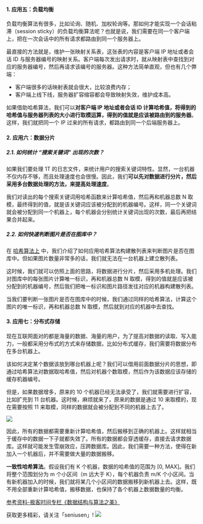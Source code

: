 #### 1. 应用五：负载均衡

负载均衡算法有很多，比如论询、随机、加权轮询等。那如何才能实现一个会话粘滞（session sticky）的负载均衡算法呢？也就是说，我们需要在同一个客户端上，把在一次会话中的所有请求都路由到同一个服务器上。

最直接的方法就是，维护一张映射关系表，这张表的内容是客户端 IP 地址或者会话 ID 与服务器编号的映射关系。客户端每次发出请求时，就从映射表中查找到对应的服务器编号，然后再请求该编号的服务器。这种方法简单直观，但也有几个弊端：

- 客户端很多的话映射表就会很大，比较浪费内存；
- 客户端上线下线，服务器扩容缩容都会导致映射失效，维护成本高。

如果借助哈希算法，我们可以**对客户端 IP 地址或者会话 ID 计算哈希值，将得到的哈希值与服务器列表的大小进行取模运算，得到的值就是应该被路由到的服务器**。这样，我们就把同一个 IP 过来的所有请求，都路由到同一个后端服务器上。


#### 2. 应用六：数据分片

##### 2.1. 如何统计 “搜索关键词” 出现的次数？

如果我们要处理 1T 的日志文件，来统计用户的搜索关键词特性。显然，一台机器不仅内存不够，而且处理速度也会很慢。因此，我们**可以先对数据进行分片，然后采用多台数据处理的方法，来提高处理速度**。

我们对读出的每个搜索关键词用哈希函数来计算哈希值，然后再和机器总数 N 取模，最终得到的值，就是该关键词应该被分配到的机器编号。这样，同一个关键词就会被分配到同一个机器上，每个机器会分别统计关键词出现的次数，最后再把结果合并起来。

##### 2.2. 如何快速判断图片是否在图库中？

在 [哈希算法上](https://blog.csdn.net/seniusen/article/details/83902338) 中，我们介绍了如何应用哈希算法构建散列表来判断图片是否在图库中。但如果图片数量非常多的话，我们就无法在一台机器上建立散列表。

这时候，我们就可以仿照上面的思路，将数据进行分片，然后采用多机处理。我们对图库中的每张图片计算唯一标识，再和机器总数 N 取模，得到的值就是应该被分配到的机器编号，然后我们把唯一标识和图片路径发往对应的机器构建散列表。

当我们要判断一张图片是否在图库中的时候，我们通过同样的哈希算法，计算这个图片的唯一标识，再和机器总数 N 取模，然后就到对应的机器中去查找。


#### 3. 应用七：分布式存储

现在互联网面对的都是海量的数据、海量的用户，为了提高对数据的读取、写入能力，一般都采用分布式的方式来存储数据，比如分布式缓存，我们需要将数据分布在多台机器上。

该如何决定某个数据该放到哪台机器上呢？我们可以借用前面数据分片的思想，即通过哈希算法对数据取哈希值，然后对机器个数取模，然后作为该数据应该存储的缓存机器编号。

但是，如果数据增多，原来的 10 个机器已经无法承受了，我们就需要进行扩容，比如扩充到 11 台机器。这时候，麻烦就来了，原来的数据是通过 10 来取模的，现在需要按照 11 来取模，同样的数据就会被分配到不同的机器上去了。

![](https://upload-images.jianshu.io/upload_images/11895466-0eda32f455681443.jpg?imageMogr2/auto-orient/strip%7CimageView2/2/w/1240)

因此，所有的数据都需要重新计算哈希值，然后搬移到正确的机器上。这样就相当于缓存中的数据一下子就都失效了。所有的数据都会穿透缓存，直接去请求数据库。这样就可能发生雪崩效应，压跨数据库。因此，我们需要一种方法，使得在新加入一个机器后，并不需要做大量的数据搬移。

**一致性哈希算法**。假设我们有 K 个机器，数据的哈希值的范围为 [0, MAX]。我们将整个范围划分为 m 个小区间（m 远大于 K），每个机器负责 m/K 个小区间。当有新机器加入的时候，我们就将某几个小区间的数据搬移到新机器上去。这样，既不用全部重新计算哈希值，搬移数据，也保持了各个机器上数据数量的均衡。


[参考资料-极客时间专栏《数据结构与算法之美》](https://time.geekbang.org/column/126)

获取更多精彩，请关注「seniusen」! 
![](https://upload-images.jianshu.io/upload_images/11895466-ee82f7655f20bfeb.jpg?imageMogr2/auto-orient/strip%7CimageView2/2/w/1240)
